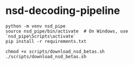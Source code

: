# nsd-decoding-pipeline

~~~
python -m venv nsd_pipe
source nsd_pipe/bin/activate  # On Windows, use `nsd_pipe\Scripts\activate`
pip install -r requirements.txt
~~~

~~~
chmod +x scripts/download_nsd_betas.sh
./scripts/download_nsd_betas.sh
~~~